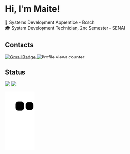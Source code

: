 # Hi, I'm Maite!
:briefcase: Systems Development Apprentice - Bosch </br>
:mortar_board: System Development Technician, 2nd Semester - SENAI

## Contacts
<a href="mailto:maitefeld2302@gmail.com?subject=Hi, Maite! (from Github)" target="_blank"  rel="noreferrer">
  <img src="https://img.shields.io/badge/Gmail-red?style=for-the-badge&logo=gmail&logoColor=white" alt="Gmail Badge"/>
</a>
<img src="https://komarev.com/ghpvc/?username=m4ite&style=flat-square&color=blue" alt="Profile views counter"/>

## Status
<picture>
  <source 
    srcset="https://github-readme-stats.vercel.app/api?username=m4ite&theme=nightowl&show_icons=true&count_private=true"
    media="(prefers-color-scheme: dark)"
  />
  <source
    srcset="https://github-readme-stats.vercel.app/api?username=m4ite&theme=buefy&show_icons=true&count_private=true"
    media="(prefers-color-scheme: light), (prefers-color-scheme: no-preference)"
  />
  <img
    height="200em"
    src="https://github-readme-stats.vercel.app/api?username=m4ite&theme=buefy&show_icons=true&count_private=true"
  />
</picture>

<picture>
  <source 
    srcset="https://github-readme-stats.vercel.app/api/top-langs/?username=m4ite&theme=nightowl&layout=compact&langs_count=10"
    media="(prefers-color-scheme: dark)"
  />
  <source
    srcset="https://github-readme-stats.vercel.app/api/top-langs/?username=m4ite&theme=buefy&layout=compact&langs_count=10"
    media="(prefers-color-scheme: light), (prefers-color-scheme: no-preference)"
  />
  <img
    height="200em"
    src="https://github-readme-stats.vercel.app/api/top-langs/?username=m4ite&theme=buefy&layout=compact&langs_count=10"
  />
</picture>


![Snake animation](https://github.com/m4ite/m4ite/blob/output/github-contribution-grid-snake.svg)
